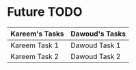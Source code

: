 # Future TODO

| Kareem's Tasks | Dawoud's Tasks |
| -------------- | -------------- |
| Kareem Task 1  | Dawoud Task 1  |
| Kareem Task 2  | Dawoud Task 2  |
